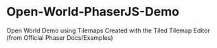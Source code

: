# Open-World-PhaserJS-Demo
Open World Demo using Tilemaps Created with the Tiled Tilemap Editor (from Official Phaser Docs/Examples)
